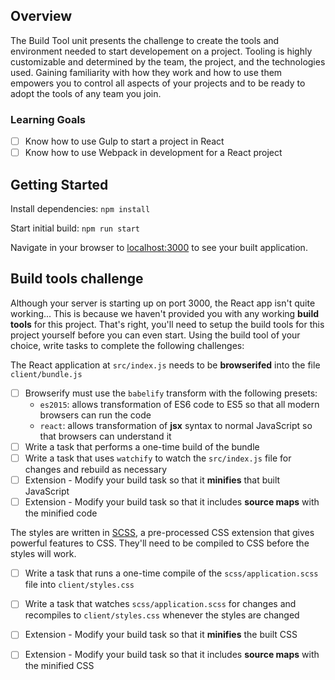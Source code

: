 ## Overview
The Build Tool unit presents the challenge to create the tools and environment
needed to start developement on a project. Tooling is highly customizable and
determined by the team, the project, and the technologies used. Gaining
familiarity with how they work and how to use them empowers you to control all
aspects of your projects and to be ready to adopt the tools of any team you
join.

### Learning Goals
- [ ] Know how to use Gulp to start a project in React
- [ ] Know how to use Webpack in development for a React project

## Getting Started
Install dependencies: 
`npm install`

Start initial build:
`npm run start`

Navigate in your browser to [localhost:3000](http://localhost:3000/) to see your
built application.

## Build tools challenge
Although your server is starting up on port 3000, the React app isn't quite working... This is because we haven't provided you with any working **build tools** for this project. That's right, you'll need to setup the build tools for this project yourself before you can even start. Using the build tool of your choice, write tasks to complete the following challenges:

The React application at `src/index.js` needs to be **browserifed** into the file `client/bundle.js`

- [ ] Browserify must use the `babelify` transform with the following presets:
  - `es2015`: allows transformation of ES6 code to ES5 so that all modern browsers can run the code
  - `react`: allows transformation of **jsx** syntax to normal JavaScript so that browsers can understand it
- [ ] Write a task that performs a one-time build of the bundle
- [ ] Write a task that uses `watchify` to watch the `src/index.js` file for changes and rebuild as necessary
- [ ] Extension - Modify your build task so that it **minifies** that built JavaScript
- [ ] Extension - Modify your build task so that it includes **source maps** with the minified code

The styles are written in [SCSS](http://sass-lang.com/guide), a pre-processed CSS extension that gives powerful features to CSS. They'll need to be compiled to CSS before the styles will work.

- [ ] Write a task that runs a one-time compile of the `scss/application.scss` file into `client/styles.css`
- [ ] Write a task that watches `scss/application.scss` for changes and recompiles to `client/styles.css` whenever the styles are changed
- [ ] Extension - Modify your build task so that it **minifies** the built CSS
- [ ] Extension - Modify your build task so that it includes **source maps** with the minified CSS

